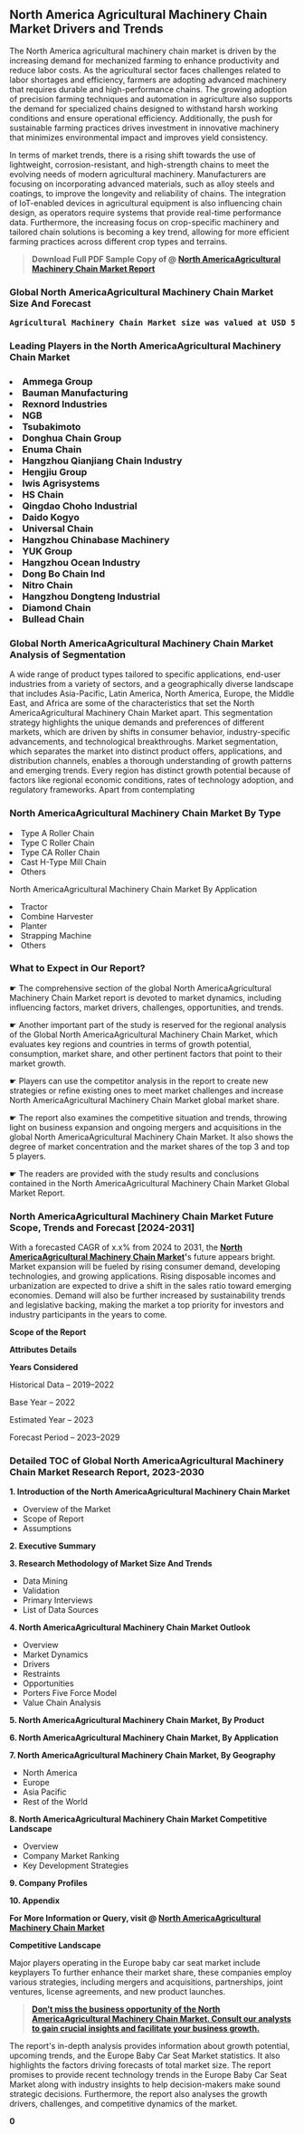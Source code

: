 <p><h2>North America Agricultural Machinery Chain Market Drivers and Trends</h2><p>The North America agricultural machinery chain market is driven by the increasing demand for mechanized farming to enhance productivity and reduce labor costs. As the agricultural sector faces challenges related to labor shortages and efficiency, farmers are adopting advanced machinery that requires durable and high-performance chains. The growing adoption of precision farming techniques and automation in agriculture also supports the demand for specialized chains designed to withstand harsh working conditions and ensure operational efficiency. Additionally, the push for sustainable farming practices drives investment in innovative machinery that minimizes environmental impact and improves yield consistency.</p><p>In terms of market trends, there is a rising shift towards the use of lightweight, corrosion-resistant, and high-strength chains to meet the evolving needs of modern agricultural machinery. Manufacturers are focusing on incorporating advanced materials, such as alloy steels and coatings, to improve the longevity and reliability of chains. The integration of IoT-enabled devices in agricultural equipment is also influencing chain design, as operators require systems that provide real-time performance data. Furthermore, the increasing focus on crop-specific machinery and tailored chain solutions is becoming a key trend, allowing for more efficient farming practices across different crop types and terrains.</p></p><blockquote id="" class=""><strong>Download Full PDF Sample Copy of @&nbsp;<a href="https://www.verifiedmarketreports.com/download-sample/?rid=866902&utm_source=GitHub-Jan&utm_medium=258" target="_blank">North AmericaAgricultural Machinery Chain Market Report</a>&nbsp;&nbsp;</strong></blockquote><h3 id="" class=""><strong>Global&nbsp;North AmericaAgricultural Machinery Chain Market Size And Forecast</strong></h3><pre class="reader-text-block__code-block"><strong>Agricultural Machinery Chain Market size was valued at USD 5.4 Billion in 2022 and is projected to reach USD 9.2 Billion by 2030, growing at a CAGR of 6.4% from 2024 to 2030.</strong></pre><h3 id="" class="">Leading Players in the&nbsp;North AmericaAgricultural Machinery Chain Market</h3><h3 class=""></Li><Li>Ammega Group</Li><Li> Bauman Manufacturing</Li><Li> Rexnord Industries</Li><Li> NGB</Li><Li> Tsubakimoto</Li><Li> Donghua Chain Group</Li><Li> Enuma Chain</Li><Li> Hangzhou Qianjiang Chain Industry</Li><Li> Hengjiu Group</Li><Li> Iwis Agrisystems</Li><Li> HS Chain</Li><Li> Qingdao Choho Industrial</Li><Li> Daido Kogyo</Li><Li> Universal Chain</Li><Li> Hangzhou Chinabase Machinery</Li><Li> YUK Group</Li><Li> Hangzhou Ocean Industry</Li><Li> Dong Bo Chain Ind</Li><Li> Nitro Chain</Li><Li> Hangzhou Dongteng Industrial</Li><Li> Diamond Chain</Li><Li> Bullead Chain</h3><h3 id="" class="">Global&nbsp;North AmericaAgricultural Machinery Chain Market Analysis of Segmentation</h3><p id="" class="">A wide range of product types tailored to specific applications, end-user industries from a variety of sectors, and a geographically diverse landscape that includes Asia-Pacific, Latin America, North America, Europe, the Middle East, and Africa are some of the characteristics that set the North AmericaAgricultural Machinery Chain Market apart. This segmentation strategy highlights the unique demands and preferences of different markets, which are driven by shifts in consumer behavior, industry-specific advancements, and technological breakthroughs. Market segmentation, which separates the market into distinct product offers, applications, and distribution channels, enables a thorough understanding of growth patterns and emerging trends. Every region has distinct growth potential because of factors like regional economic conditions, rates of technology adoption, and regulatory frameworks. Apart from contemplating</p><h3 id="" class="">North AmericaAgricultural Machinery Chain Market&nbsp;By Type</h3><p></Li><Li>Type A Roller Chain</Li><Li> Type C Roller Chain</Li><Li> Type CA Roller Chain</Li><Li> Cast H-Type Mill Chain</Li><Li> Others</p><div class="" data-test-id=""><p>North AmericaAgricultural Machinery Chain Market&nbsp;By Application</p></div><p class=""></Li><Li>Tractor</Li><Li> Combine Harvester</Li><Li> Planter</Li><Li> Strapping Machine</Li><Li> Others</p><div class="" data-test-id=""><h3><span class="">What to Expect in Our Report?</span></h3></div><div class="" data-test-id=""><p><span class="">☛ The comprehensive section of the global North AmericaAgricultural Machinery Chain Market report is devoted to market dynamics, including influencing factors, market drivers, challenges, opportunities, and trends.</span></p></div><div class="" data-test-id=""><p><span class="">☛ Another important part of the study is reserved for the regional analysis of the Global North AmericaAgricultural Machinery Chain Market, which evaluates key regions and countries in terms of growth potential, consumption, market share, and other pertinent factors that point to their market growth.</span></p></div><div class="" data-test-id=""><p><span class="">☛ Players can use the competitor analysis in the report to create new strategies or refine existing ones to meet market challenges and increase North AmericaAgricultural Machinery Chain Market global market share.</span></p></div><div class="" data-test-id=""><p><span class="">☛ The report also examines the competitive situation and trends, throwing light on business expansion and ongoing mergers and acquisitions in the global North AmericaAgricultural Machinery Chain Market. It also shows the degree of market concentration and the market shares of the top 3 and top 5 players.</span></p></div><div class="" data-test-id=""><p><span class="">☛ The readers are provided with the study results and conclusions contained in the North AmericaAgricultural Machinery Chain Market Global Market Report.</span></p></div><div class="" data-test-id=""><h3><span class="">North AmericaAgricultural Machinery Chain Market Future Scope, Trends and Forecast [2024-2031]</span></h3></div><div class="" data-test-id=""><p><span class="">With a forecasted CAGR of x.x% from 2024 to 2031, the <strong><a href="https://www.verifiedmarketreports.com/download-sample/?rid=866902&utm_source=GitHub-Jan&utm_medium=258" target="_blank">North AmericaAgricultural Machinery Chain Market</a>'</strong>s future appears bright. Market expansion will be fueled by rising consumer demand, developing technologies, and growing applications. Rising disposable incomes and urbanization are expected to drive a shift in the sales ratio toward emerging economies. Demand will also be further increased by sustainability trends and legislative backing, making the market a top priority for investors and industry participants in the years to come.</span></p><p id="ember66" class="ember-view reader-text-block__paragraph"><strong>Scope of the Report</strong></p><p id="ember67" class="ember-view reader-text-block__paragraph"><strong>Attributes Details</strong></p><p id="ember68" class="ember-view reader-text-block__paragraph"><strong>Years Considered</strong></p><p id="ember69" class="ember-view reader-text-block__paragraph">Historical Data &ndash; 2019&ndash;2022</p><p id="ember70" class="ember-view reader-text-block__paragraph">Base Year &ndash; 2022</p><p id="ember71" class="ember-view reader-text-block__paragraph">Estimated Year &ndash; 2023</p><p id="ember72" class="ember-view reader-text-block__paragraph">Forecast Period &ndash; 2023&ndash;2029</p></div><h3 id="" class="">Detailed TOC of Global North AmericaAgricultural Machinery Chain Market Research Report, 2023-2030</h3><p id="" class=""><strong>1. Introduction of the North AmericaAgricultural Machinery Chain Market</strong></p><ul><li>Overview of the Market</li><li>Scope of Report</li><li>Assumptions</li></ul><p id="" class=""><strong>2. Executive Summary</strong></p><p id="" class=""><strong>3. Research Methodology of Market Size And Trends</strong></p><ul><li>Data Mining</li><li>Validation</li><li>Primary Interviews</li><li>List of Data Sources</li></ul><p id="" class=""><strong>4. North AmericaAgricultural Machinery Chain Market Outlook</strong></p><ul><li>Overview</li><li>Market Dynamics</li><li>Drivers</li><li>Restraints</li><li>Opportunities</li><li>Porters Five Force Model</li><li>Value Chain Analysis</li></ul><p id="" class=""><strong>5. North AmericaAgricultural Machinery Chain Market, By Product</strong></p><p id="" class=""><strong>6. North AmericaAgricultural Machinery Chain Market, By Application</strong></p><p id="" class=""><strong>7. North AmericaAgricultural Machinery Chain Market, By Geography</strong></p><ul><li>North America</li><li>Europe</li><li>Asia Pacific</li><li>Rest of the World</li></ul><p id="" class=""><strong>8. North AmericaAgricultural Machinery Chain Market Competitive Landscape</strong></p><ul><li>Overview</li><li>Company Market Ranking</li><li>Key Development Strategies</li></ul><p id="" class=""><strong>9. Company Profiles</strong></p><p id="" class=""><strong>10. Appendix</strong></p><p><strong>For More Information or Query, visit&nbsp;@ <a href="https://www.verifiedmarketreports.com/product/agricultural-machinery-chain-market/" target="_blank">North AmericaAgricultural Machinery Chain Market</a></strong></p><p id="ember61" class="ember-view reader-text-block__paragraph"><strong>Competitive Landscape</strong></p><p id="ember62" class="ember-view reader-text-block__paragraph">Major players operating in the Europe baby car seat market include keyplayers To further enhance their market share, these companies employ various strategies, including mergers and acquisitions, partnerships, joint ventures, license agreements, and new product launches.</p><blockquote id="ember63" class="ember-view reader-text-block__blockquote"><strong><a href="https://www.verifiedmarketreports.com/download-sample/?rid=866902&utm_source=GitHub-Jan&utm_medium=258" target="_blank">Don&rsquo;t miss the business opportunity of the North AmericaAgricultural Machinery Chain Market. Consult our analysts to gain crucial insights and facilitate your business growth.</a></strong></blockquote><p id="ember64" class="ember-view reader-text-block__paragraph">The report's in-depth analysis provides information about growth potential, upcoming trends, and the Europe Baby Car Seat Market statistics. It also highlights the factors driving forecasts of total market size. The report promises to provide recent technology trends in the Europe Baby Car Seat Market along with industry insights to help decision-makers make sound strategic decisions. Furthermore, the report also analyses the growth drivers, challenges, and competitive dynamics of the market.</p><p class="ember-view reader-text-block__paragraph"><strong>0</strong></p>
